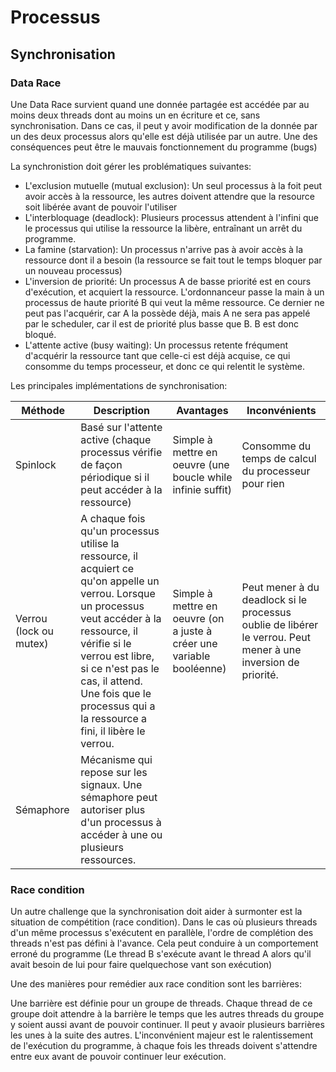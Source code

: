 # Processus

## Synchronisation

### Data Race

Une Data Race survient quand une donnée partagée est accédée par au moins deux threads dont au moins un en écriture et ce, sans synchronisation.
Dans ce cas, il peut y avoir modification de la donnée par un des deux processus alors qu'elle est déjà utilisée par un autre.
Une des conséquences peut être le mauvais fonctionnement du programme (bugs) 

La synchronistion doit gérer les problématiques suivantes:

- L'exclusion mutuelle (mutual exclusion): Un seul processus à la foit peut avoir accès à la ressource, les autres doivent attendre que la resource soit libérée avant de pouvoir l'utiliser
- L'interbloquage (deadlock): Plusieurs processus attendent à l'infini que le processus qui utilise la ressource la libère, entraînant un arrêt du programme.
- La famine (starvation): Un processus n'arrive pas à avoir accès à la ressource dont il a besoin (la ressource se fait tout le temps bloquer par un nouveau processus)
- L'inversion de priorité: Un processus A de basse priorité est en cours d'exécution, et acquiert la ressource. L'ordonnanceur passe la main à un processus de haute priorité B qui veut la même ressource.  Ce dernier ne peut pas l'acquérir, car A la possède déjà, mais A ne sera pas appelé par le scheduler, car il est de priorité plus basse que B. B est donc bloqué.
- L'attente active (busy waiting): Un processus retente fréqument d'acquérir la ressource tant que celle-ci est déjà acquise, ce qui consomme du temps processeur, et donc ce qui relentit le système.

 Les principales implémentations de synchronisation:

| Méthode                | Description                                                                                                                                                                                                                                                                                   | Avantages                                                             | Inconvénients                                                                                                 |
|------------------------|-----------------------------------------------------------------------------------------------------------------------------------------------------------------------------------------------------------------------------------------------------------------------------------------------|-----------------------------------------------------------------------|---------------------------------------------------------------------------------------------------------------|
| Spinlock               | Basé sur l'attente active (chaque processus vérifie de façon périodique si il peut accéder à la ressource)                                                                                                                                                                                    | Simple à mettre en oeuvre (une boucle while infinie suffit)           | Consomme du temps de calcul du processeur pour rien                                                           |
| Verrou (lock ou mutex) | A chaque fois qu'un processus utilise la ressource, il acquiert ce qu'on appelle un verrou. Lorsque un processus veut accéder à la ressource, il vérifie si le verrou est libre, si ce n'est pas le cas, il attend. Une fois que le processus qui a la ressource a fini, il libère le verrou. | Simple à mettre en oeuvre (on a juste à créer une variable booléenne) | Peut mener à du deadlock si le processus oublie de libérer le verrou. Peut mener à une inversion de priorité. |
| Sémaphore              | Mécanisme qui repose sur les signaux. Une sémaphore peut autoriser plus d'un processus à accéder à une ou plusieurs ressources.                                                                                   |                                                                       |                                                                                                               |
 
 
### Race condition

Un autre challenge que la synchronisation doit aider à surmonter est la situation de compétition (race condition).
Dans le cas où plusieurs threads d'un même processus s'exécutent en parallèle, l'ordre de complétion des threads n'est pas défini à l'avance.
Cela peut conduire à un comportement erroné du programme (Le thread B s'exécute avant le thread A alors qu'il avait besoin de lui pour faire quelquechose vant son exécution)

Une des manières pour remédier aux race condition sont les barrières:

Une barrière est définie pour un groupe de threads. Chaque thread de ce groupe doit attendre à la barrière le temps que les autres threads du groupe y soient aussi avant de pouvoir continuer.
Il peut y avaoir plusieurs barrières les unes à la suite des autres.
L'inconvénient majeur est le ralentissement de l'exécution du programme, à chaque fois les threads doivent s'attendre entre eux avant de pouvoir continuer leur exécution.
